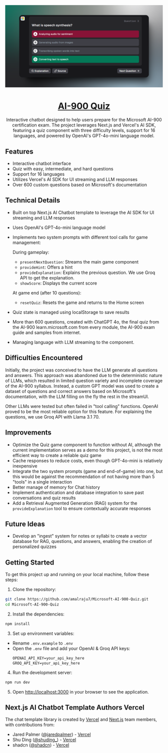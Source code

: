  <a href="https://microsoft-ai-900-quiz.vercel.app/">
  <img alt="Next.js 14 and App Router-ready AI chatbot." src="./app/opengraph-image.png">
  <h1 align="center">AI-900 Quiz</h1>
</a>

<p align="center">
Interactive chatbot designed to help users prepare for the Microsoft AI-900 certification exam. The project leverages Next.js and Vercel's AI SDK, featuring a quiz component with three difficulty levels, support for 16 languages, and powered by OpenAI's GPT-4o-mini language model.</p>

## Features

- Interactive chatbot interface
- Quiz with easy, intermediate, and hard questions
- Support for 16 languages
- Utilizes Vercel's AI SDK for UI streaming and LLM responses
- Over 600 custom questions based on Microsoft's documentation

## Technical Details

- Built on top Next.js AI Chatbot template to leverage the AI SDK for UI streaming and LLM responses
- Uses OpenAI's GPT-4o-mini language model
- Implements two system prompts with different tool calls for game management:

    During gameplay:
    - `presentNextQuestion`: Streams the main game component
    - `provideHint`: Offers a hint
    - `provideExplanation`: Explains the previous question. We use Groq API to get the explanation.
    - `showScore`: Displays the current score

    At game end (after 10 questions):
    - `resetQuiz`: Resets the game and returns to the Home screen

- Quiz state is managed using localStorage to save results

- More than 600 questions, created with ChatGPT 4o, the final quiz from the AI-900 learn.microsoft.com from every module, the AI-900 exam guide and samples from internet.

- Managing language with LLM streaming to the component.

## Difficulties Encountered

Initially, the project was conceived to have the LLM generate all questions and answers. This approach was abandoned due to the deterministic nature of LLMs, which resulted in limited question variety and incomplete coverage of the AI-900 syllabus. Instead, a custom GPT model was used to create a dataset of questions and correct answers based on Microsoft's documentation, with the LLM filling on the fly the rest in the streamUI.

Other LLMs were tested but often failed in "tool calling" functions. OpenAI proved to be the most reliable option for this feature. For explaining the questions, we use Groq API with Llama 3.1 70.

## Improvements

- Optimize the Quiz game component to function without AI, although the current implementation serves as a demo for this project, is not the most efficient way to create a reliable quiz game
- Cache responses to reduce costs, even though GPT-4o-mini is relatively inexpensive
- Integrate the two system prompts (game and end-of-game) into one, but this would be against the recommendation of not having more than 5 "tools" in a single interaction
- Better manage of memory for Chat history
- Implement authentication and database integration to save past conversations and quiz results
- Add a Retrieval Augmented Generation (RAG) system for the `provideExplanation` tool to ensure contextually accurate responses

## Future Ideas

- Develop an "ingest" system for notes or syllabi to create a vector database for RAG, questions, and answers, enabling the creation of personalized quizzes

## Getting Started

To get this project up and running on your local machine, follow these steps:

1. Clone the repository:
  
  ```bash
  git clone https://github.com/amalraju7/Microsoft-AI-900-Quiz.git
cd Microsoft-AI-900-Quiz
  ```

2. Install the dependencies:

  ```bash
npm install
  ```

3. Set up environment variables:
- Rename `.env.example` to `.env`
- Open the `.env` file and add your OpenAI & Groq API keys:
  ```
  OPENAI_API_KEY=your_api_key_here
  GROQ_API_KEY=your_api_key_here
  ```

4. Run the development server:
  
  ```bash
  npm run dev
  ```
5. Open [http://localhost:3000](http://localhost:3000) in your browser to see the application.

## Next.js AI Chatbot Template Authors Vercel

The chat template library is created by [Vercel](https://vercel.com) and [Next.js](https://nextjs.org) team members, with contributions from:

- Jared Palmer ([@jaredpalmer](https://twitter.com/jaredpalmer)) - [Vercel](https://vercel.com)
- Shu Ding ([@shuding\_](https://twitter.com/shuding_)) - [Vercel](https://vercel.com)
- shadcn ([@shadcn](https://twitter.com/shadcn)) - [Vercel](https://vercel.com)
